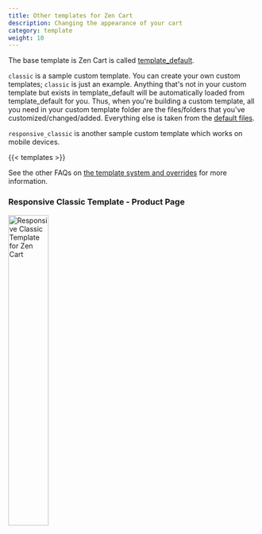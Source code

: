 ```yaml
---
title: Other templates for Zen Cart
description: Changing the appearance of your cart 
category: template
weight: 10
---
```


The base template is Zen Cart is called [template_default](/user/template/template_default). 

`classic` is a sample custom template. You can create your own custom templates;  `classic` is just an example. Anything that's not in your custom template but exists in template_default will be automatically loaded from template_default for you. Thus, when you're building a custom template, all you need in your custom template folder are the files/folders that you've customized/changed/added. Everything else is taken from the [default files](/user/first_steps/overrides/#default-files). 

`responsive_classic` is another sample custom template which works on mobile devices. 

{{< templates >}}

See the other FAQs on [the template system and overrides](/user/template) for more information.

### Responsive Classic Template - Product Page 
<img src="/images/responsive_classic_full.png" alt="Responsive Classic Template for Zen Cart" width="40%" />

